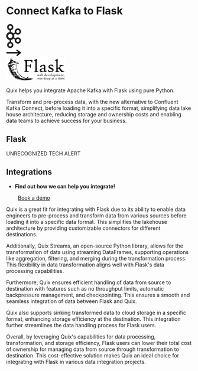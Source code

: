 # Connect Kafka to Flask

<div class="connect-images cards blog-grid-card" markdown>
<div>
<img src="../images/kafka_logo.png" width="40px" />
</div>
<div>
<img src="../images/arrow.svg" width="40px" />
</div>
<div>
<img src="./images/flask_1.jpg" />
</div>
</div>

Quix helps you integrate Apache Kafka with Flask using pure Python.

Transform and pre-process data, with the new alternative to Confluent Kafka Connect, before loading it into a specific format, simplifying data lake house architecture, reducing storage and ownership costs and enabling data teams to achieve success for your business.

## Flask

UNRECOGNIZED TECH ALERT

## Integrations

<div class="grid cards" markdown>

- __Find out how we can help you integrate!__

    <a class="md-button md-button--primary" href="https://share.hsforms.com/1iW0TmZzKQMChk0lxd_tGiw4yjw2?__hstc=175542013.2303933fbd746c0ac86d9ccbe9bc9100.1728383268831.1729603416735.1729620918855.31&__hssc=175542013.1.1729620918855&__hsfp=2132701734" target="_blank" style="margin:.5rem;">Book a demo</a>

</div>


Quix is a great fit for integrating with Flask due to its ability to enable data engineers to pre-process and transform data from various sources before loading it into a specific data format. This simplifies the lakehouse architecture by providing customizable connectors for different destinations. 

Additionally, Quix Streams, an open-source Python library, allows for the transformation of data using streaming DataFrames, supporting operations like aggregation, filtering, and merging during the transformation process. This flexibility in data transformation aligns well with Flask's data processing capabilities.

Furthermore, Quix ensures efficient handling of data from source to destination with features such as no throughput limits, automatic backpressure management, and checkpointing. This ensures a smooth and seamless integration of data between Flask and Quix.

Quix also supports sinking transformed data to cloud storage in a specific format, enhancing storage efficiency at the destination. This integration further streamlines the data handling process for Flask users.

Overall, by leveraging Quix's capabilities for data processing, transformation, and storage efficiency, Flask users can lower their total cost of ownership for managing data from source through transformation to destination. This cost-effective solution makes Quix an ideal choice for integrating with Flask in various data integration projects.

